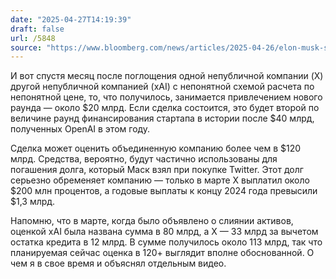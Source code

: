 ```yaml
---
date: "2025-04-27T14:19:39"
draft: false
url: /5848
source: "https://www.bloomberg.com/news/articles/2025-04-26/elon-musk-s-xai-holdings-is-in-discussions-to-raise-20-billion"
---
```


И вот спустя месяц после поглощения одной непубличной компании (X) другой непубличной компанией (xAI) с непонятной схемой расчета по непонятной цене, то, что получилось, занимается привлечением нового раунда — около $20 млрд. Если сделка состоится, это будет второй по величине раунд финансирования стартапа в истории после $40 млрд, полученных OpenAI в этом году.

Сделка может оценить объединенную компанию более чем в $120 млрд. Средства, вероятно, будут частично использованы для погашения долга, который Маск взял при покупке Twitter. Этот долг серьезно обременяет компанию — только в марте X выплатил около $200 млн процентов, а годовые выплаты к концу 2024 года превысили $1,3 млрд.

Напомню, что в марте, когда было объявлено о слиянии активов, оценкой xAI была названа сумма в 80 млрд, а X — 33 млрд за вычетом остатка кредита в 12 млрд. В сумме получилось около 113 млрд, так что планируемая сейчас оценка в 120+ выглядит вполне обоснованной. О чем я в свое время и объяснял отдельным видео.